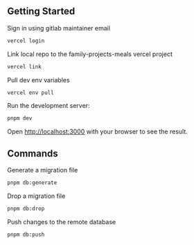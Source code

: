 ## Getting Started

Sign in using gitlab maintainer email

```bash
vercel login
```

Link local repo to the family-projects-meals vercel project

```bash
vercel link
```

Pull dev env variables

```bash
vercel env pull
```

Run the development server:

```bash
pnpm dev
```

Open [http://localhost:3000](http://localhost:3000) with your browser to see the result.

## Commands

Generate a migration file

```bash
pnpm db:generate
```

Drop a migration file

```bash
pnpm db:drop
```

Push changes to the remote database

```bash
pnpm db:push
```
